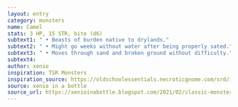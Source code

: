 ```yaml
---
layout: entry 
category: monsters
name: Camel
stats: 3 HP, 15 STR, bite (d6)
subtext1: " • Beasts of burden native to drylands."
subtext2: " • Might go weeks without water after being properly sated."
subtext3: " • Moves through sand and broken ground without difficulty."
subtext4: 
author: xenio
inspiration: TSR Monsters
inspiration_source: https://oldschoolessentials.necroticgnome.com/srd/index.php/Monster_Descriptions
source: xenio in a bottle
source_url: https://xenioinabottle.blogspot.com/2021/02/classic-monsters-for-cairnito-part-1.html
---
```

